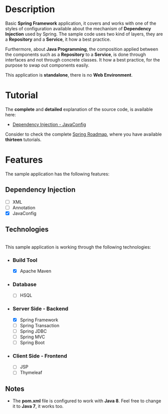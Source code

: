 # Description

Basic **Spring Framework** application, it covers and works with one of the styles of configuration available about the mechanism of **Dependency Injection** used by Spring. The sample code uses two kind of layers, they are a **Repository** and a **Service**, it how a best practice.
						
Furthermore, about **Java Programming**, the composition applied between the 
components such as a **Repository** to a **Service**, is done through interfaces 
and not through concrete classes. It how a best practice, for the purpose to swap 
out components easily.

This application is **standalone**, there is no **Web Environment**. 
   
# Tutorial


The **complete** and **detailed** explanation of the source code, is available here:

- [Dependency Injection - JavaConfig](http://manueljordanelera.blogspot.com/2014/06/dependencyinjectionjavaconfig.html)

Consider to check the complete [Spring Roadmap](http://manueljordanelera.blogspot.com/2014/06/springroadmap.html), where you have available 
**thirteen** tutorials. 

# Features

The sample application has the following features:

## Dependency Injection

- [ ] XML
- [ ] Annotation
- [x] JavaConfig

## Technologies

<br/>
This sample application is working through the following technologies:

- ### Build Tool

	- [x] Apache Maven

- ### Database

	- [ ] HSQL

- ### Server Side - Backend

	- [x] Spring Framework
	- [ ] Spring Transaction
	- [ ] Spring JDBC
	- [ ] Spring MVC
	- [ ] Spring Boot

- ### Client Side - Frontend

	- [ ] JSP
	- [ ] Thymeleaf

## Notes

- The **pom.xml** file is configured to work with **Java 8**. Feel free to change 
  it to **Java 7**, it works too. 